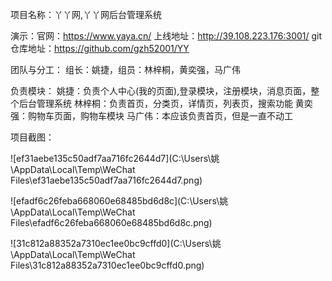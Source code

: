 项目名称：丫丫网,丫丫网后台管理系统

演示：官网：https://www.yaya.cn/
      上线地址：http://39.108.223.176:3001/
git仓库地址：https://github.com/gzh52001/YY

团队与分工：
     组长：姚捷，组员：林梓桐，黄奕强，马广伟

负责模块：
     姚捷：负责个人中心(我的页面),登录模块，注册模块，消息页面，整个后台管理系统
     林梓桐：负责首页，分类页，详情页，列表页，搜索功能
     黄奕强：购物车页面，购物车模块
     马广伟：本应该负责首页，但是一直不动工

  项目截图：

![ef31aebe135c50adf7aa716fc2644d7](C:\Users\姚\AppData\Local\Temp\WeChat Files\ef31aebe135c50adf7aa716fc2644d7.png)

![efadf6c26feba668060e68485bd6d8c](C:\Users\姚\AppData\Local\Temp\WeChat Files\efadf6c26feba668060e68485bd6d8c.png)

![31c812a88352a7310ec1ee0bc9cffd0](C:\Users\姚\AppData\Local\Temp\WeChat Files\31c812a88352a7310ec1ee0bc9cffd0.png)

